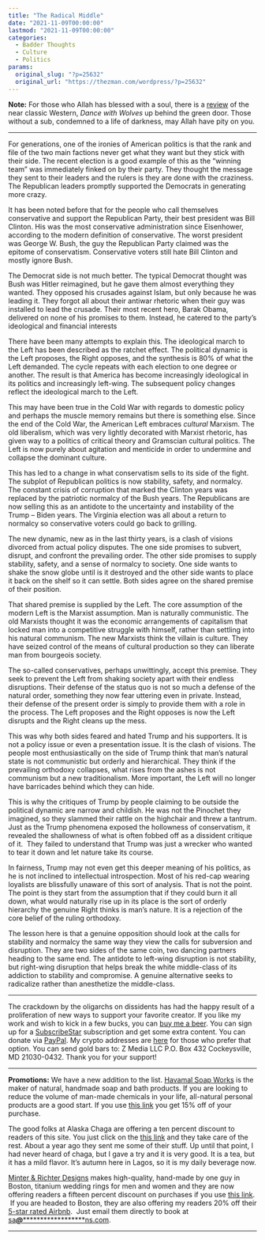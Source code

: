 ```yaml
---
title: "The Radical Middle"
date: "2021-11-09T00:00:00"
lastmod: "2021-11-09T00:00:00"
categories:
  - Badder Thoughts
  - Culture
  - Politics
params:
  original_slug: "?p=25632"
  original_url: "https://thezman.com/wordpress/?p=25632"
---
```


**Note:** For those who Allah has blessed with a soul, there is a
<a href="https://www.subscribestar.com/posts/462489" rel="noopener"
target="_blank">review</a> of the near classic Western, *Dance with
Wolves* up behind the green door. Those without a sub, condemned to a
life of darkness, may Allah have pity on you.

------------------------------------------------------------------------

For generations, one of the ironies of American politics is that the
rank and file of the two main factions never get what they want but they
stick with their side. The recent election is a good example of this as
the “winning team” was immediately finked on by their party. They
thought the message they sent to their leaders and the rulers is they
are done with the craziness. The Republican leaders promptly supported
the Democrats in generating more crazy.

It has been noted before that for the people who call themselves
conservative and support the Republican Party, their best president was
Bill Clinton. His was the most conservative administration since
Eisenhower, according to the modern definition of conservative. The
worst president was George W. Bush, the guy the Republican Party claimed
was the epitome of conservatism. Conservative voters still hate Bill
Clinton and mostly ignore Bush.

The Democrat side is not much better. The typical Democrat thought was
Bush was Hitler reimagined, but he gave them almost everything they
wanted. They opposed his crusades against Islam, but only because he was
leading it. They forgot all about their antiwar rhetoric when their guy
was installed to lead the crusade. Their most recent hero, Barak Obama,
delivered on none of his promises to them. Instead, he catered to the
party’s ideological and financial interests

There have been many attempts to explain this. The ideological march to
the Left has been described as the ratchet effect. The political dynamic
is the Left proposes, the Right opposes, and the synthesis is 80% of
what the Left demanded. The cycle repeats with each election to one
degree or another. The result is that America has become increasingly
ideological in its politics and increasingly left-wing. The subsequent
policy changes reflect the ideological march to the Left.

This may have been true in the Cold War with regards to domestic policy
and perhaps the muscle memory remains but there is something else. Since
the end of the Cold War, the American Left embraces *cultural* Marxism.
The old liberalism, which was very lightly decorated with Marxist
rhetoric, has given way to a politics of critical theory and Gramscian
cultural politics. The Left is now purely about agitation and menticide
in order to undermine and collapse the dominant culture.

This has led to a change in what conservatism sells to its side of the
fight. The subplot of Republican politics is now stability, safety, and
normalcy. The constant crisis of corruption that marked the Clinton
years was replaced by the patriotic normalcy of the Bush years. The
Republicans are now selling this as an antidote to the uncertainty and
instability of the Trump – Biden years. The Virginia election was all
about a return to normalcy so conservative voters could go back to
grilling.

The new dynamic, new as in the last thirty years, is a clash of visions
divorced from actual policy disputes. The one side promises to subvert,
disrupt, and confront the prevailing order. The other side promises to
supply stability, safety, and a sense of normalcy to society. One side
wants to shake the snow globe until is it destroyed and the other side
wants to place it back on the shelf so it can settle. Both sides agree
on the shared premise of their position.

That shared premise is supplied by the Left. The core assumption of the
modern Left is the Marxist assumption. Man is naturally communistic. The
old Marxists thought it was the economic arrangements of capitalism that
locked man into a competitive struggle with himself, rather than
settling into his natural communism. The new Marxists think the villain
is culture. They have seized control of the means of cultural production
so they can liberate man from bourgeois society.

The so-called conservatives, perhaps unwittingly, accept this premise.
They seek to prevent the Left from shaking society apart with their
endless disruptions. Their defense of the status quo is not so much a
defense of the natural order, something they now fear uttering even in
private. Instead, their defense of the present order is simply to
provide them with a role in the process. The Left proposes and the Right
opposes is now the Left disrupts and the Right cleans up the mess.

This was why both sides feared and hated Trump and his supporters. It is
not a policy issue or even a presentation issue. It is the clash of
visions. The people most enthusiastically on the side of Trump think
that man’s natural state is not communistic but orderly and
hierarchical. They think if the prevailing orthodoxy collapses, what
rises from the ashes is not communism but a new traditionalism. More
important, the Left will no longer have barricades behind which they can
hide.

This is why the critiques of Trump by people claiming to be outside the
political dynamic are narrow and childish. He was not the Pinochet they
imagined, so they slammed their rattle on the highchair and threw a
tantrum. Just as the Trump phenomena exposed the hollowness of
conservatism, it revealed the shallowness of what is often fobbed off as
a dissident critique of it.  They failed to understand that Trump was
just a wrecker who wanted to tear it down and let nature take its
course.

In fairness, Trump may not even get this deeper meaning of his politics,
as he is not inclined to intellectual introspection. Most of his red-cap
wearing loyalists are blissfully unaware of this sort of analysis. That
is not the point. The point is they start from the assumption that if
they could burn it all down, what would naturally rise up in its place
is the sort of orderly hierarchy the genuine Right thinks is man’s
nature. It is a rejection of the core belief of the ruling orthodoxy.

The lesson here is that a genuine opposition should look at the calls
for stability and normalcy the same way they view the calls for
subversion and disruption. They are two sides of the same coin, two
dancing partners heading to the same end. The antidote to left-wing
disruption is not stability, but right-wing disruption that helps break
the white middle-class of its addiction to stability and compromise. A
genuine alternative seeks to radicalize rather than anesthetize the
middle-class.

------------------------------------------------------------------------

The crackdown by the oligarchs on dissidents has had the happy result of
a proliferation of new ways to support your favorite creator. If you
like my work and wish to kick in a few bucks, you can
<a href="https://www.buymeacoffee.com/mujolulu" rel="noopener"
target="_blank">buy me a beer</a>. You can sign up for a
<a href="https://www.subscribestar.com/the-z-blog" rel="noopener"
target="_blank">SubscribeStar</a> subscription and get some extra
content. You can donate via <a
href="https://www.paypal.com/donate/?cmd=_s-xclick&amp;hosted_button_id=UDAS2Q8JYA6CN&amp;source=url"
rel="noopener" target="_blank">PayPal</a>. My crypto addresses are
<a href="https://thezman.com/wordpress/?page_id=22713" rel="noopener"
target="_blank">here</a> for those who prefer that option. You can send
gold bars to: Z Media LLC P.O. Box 432 Cockeysville, MD 21030-0432.
Thank you for your support!

------------------------------------------------------------------------

**Promotions:** We have a new addition to the list.
<a href="https://havamalsoapworks.com/" rel="noopener"
target="_blank">Havamal Soap Works</a> is the maker of natural, handmade
soap and bath products. If you are looking to reduce the volume of
man-made chemicals in your life, all-natural personal products are a
good start. If you use
<a href="https://havamalsoapworks.com/discount/ZMAN" rel="noopener"
target="_blank">this link</a> you get 15% off of your purchase.

The good folks at Alaska Chaga are offering a ten percent discount to
readers of this site. You just click on the
<a href="https://alaskachaga.us/discount/ZMAN" rel="noopener noreferrer"
target="_blank">this link</a> and they take care of the rest. About a
year ago they sent me some of their stuff. Up until that point, I had
never heard of chaga, but I gave a try and it is very good. It is a tea,
but it has a mild flavor. It’s autumn here in Lagos, so it is my daily
beverage now.

<a href="https://www.minterandrichterdesigns.com/"
rel="noreferrer nofollow noopener" target="_blank">Minter &amp; Richter
Designs</a> makes high-quality, hand-made by one guy in Boston, titanium
wedding rings for men and women and they are now offering readers a
fifteen percent discount on purchases if you use
<a href="https://www.minterandrichterdesigns.com/discount/ZMAN"
rel="noreferrer nofollow noopener" target="_blank">this link</a>. 
 <span class="highlight"><span class="colour"><span class="font"><span class="size">If
you are headed to Boston, they are also offering my readers 20% off
their <a
href="https://www.airbnb.com/users/7988017/listings?user_id=7988017&amp;s=3"
rel="noopener noreferrer" target="_blank">5-star rated Airbnb</a>.  Just
email them directly to book at
<a href="mailto:sa***@*********************ns.com"
data-original-string="AUNKy+0BrrJ1Jnnc2j3nkg==cb7rqlpiUUw871nr7NQgjR/sJweu8KnPkkkWiK3/jLU7qZGThAkuoJ8WXE257HV8//z"><span
class="apbct-email-encoder"
data-original-string="Aa72j2aw10dHqYNjD40irg==cb7doB3my70mFtG8zWbtkp4RYuakJTqOhwoFHXfO+K9m4k+svs7Z20rJJj6YjdM8s8C"
title="This contact has been encoded by Anti-Spam by CleanTalk. Click to decode. To finish the decoding make sure that JavaScript is enabled in your browser.">sa<span
class="apbct-blur">***</span>@<span
class="apbct-blur">*********************</span>ns.com</span></a>.</span></span></span></span>

------------------------------------------------------------------------
